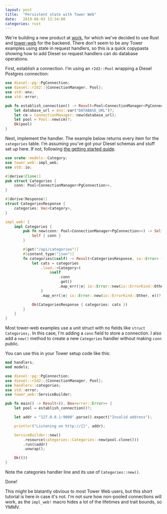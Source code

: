 ```yaml
---
layout: post
title:  "Persistent state with Tower Web"
date:   2019-06-03 13:34:00
categories: rust
---
```


We're building a new product at [work](https://repositive.io/), for which we've decided to use Rust and [tower-web](https://crates.io/crates/tower-web) for the backend. There don't seem to be any Tower examples using state in request handlers, so this is a quick copypasta showing how to add Diesel so request handlers can do database operations.

First, establish a connection. I'm using an `r2d2::Pool` wrapping a Diesel Postgres connection:

```rust
use diesel::pg::PgConnection;
use diesel::r2d2::{ConnectionManager, Pool};
use std::env;
use std::error;

pub fn establish_connection() -> Result<Pool<ConnectionManager<PgConnection>>, Box<error::Error>> {
    let database_url = env::var("DATABASE_URL")?;
    let cm = ConnectionManager::new(database_url);
    let pool = Pool::new(cm)?;
    Ok(pool)
}
```

Next, implement the handler. The example below returns every item for the `categories` table. I'm assuming you've got your Diesel schemas and stuff set up here. If not, following [the getting started guide](http://diesel.rs/guides/getting-started/).

```rust
use crate::models::Category;
use tower_web::impl_web;
use std::io;

#[derive(Clone)]
pub struct Categories {
    conn: Pool<ConnectionManager<PgConnection>>,
}

#[derive(Response)]
struct CategoriesResponse {
    categories: Vec<Category>,
}

impl_web! {
    impl Categories {
        pub fn new(conn: Pool<ConnectionManager<PgConnection>>) -> Self {
            Self { conn }
        }

        #[get("/api/categories")]
        #[content_type("json")]
        fn categories(&self) -> Result<CategoriesResponse, io::Error> {
            let cats = categories
                .load::<Category>(
                    &self
                        .conn
                        .get()
                        .map_err(|e| io::Error::new(io::ErrorKind::Other, e))?,
                )
                .map_err(|e| io::Error::new(io::ErrorKind::Other, e))?;

            Ok(CategoriesResponse { categories: cats })
        }
    }
}

```

Most tower-web examples use a unit struct with no fields like `struct Categories;`. In this case, I'm adding a `conn` field to store a connection. I also add a `new()` method to create a new `Categories` handler without making `conn` public.

You can use this in your Tower setup code like this:

```rust
mod handlers;
mod models;

use diesel::pg::PgConnection;
use diesel::r2d2::{ConnectionManager, Pool};
use handlers::categories;
use std::error;
use tower_web::ServiceBuilder;

pub fn main() -> Result<(), Box<error::Error>> {
    let pool = establish_connection()?;

    let addr = "127.0.0.1:9000".parse().expect("Invalid address");

    println!("Listening on http://{}", addr);

    ServiceBuilder::new()
        .resource(categories::Categories::new(pool.clone()))
        .run(&addr)
        .unwrap();

    Ok(())
}

```

Note the categories handler line and its use of `Categories::new()`.

Done!

This might be blatantly obvious to most Tower Web users, but this short tutorial is here in case it's not. I'm not sure how non-pooled connections will work, as the `impl_web!` macro hides a lot of the lifetimes and trait bounds, so YMMV.
